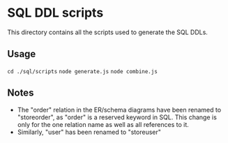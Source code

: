 # SQL DDL scripts
This directory contains all the scripts used to generate the SQL DDLs.

## Usage
`cd ./sql/scripts`
`node generate.js`
`node combine.js`

## Notes
* The "order" relation in the ER/schema diagrams have been renamed to "storeorder", as "order" is a reserved keyword in SQL. This change is only for the one relation name as well as all references to it.
* Similarly, "user" has been renamed to "storeuser"
